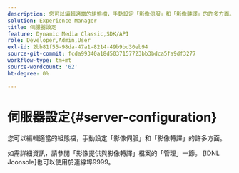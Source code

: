 ```yaml
---
description: 您可以編輯適當的組態檔，手動設定「影像伺服」和「影像轉譯」的許多方面。
solution: Experience Manager
title: 伺服器設定
feature: Dynamic Media Classic,SDK/API
role: Developer,Admin,User
exl-id: 2bb81f55-98da-47a1-8214-49b9bd30eb94
source-git-commit: fcda99340a18d5037157723bb3bdca5fa9df3277
workflow-type: tm+mt
source-wordcount: '62'
ht-degree: 0%

---
```


# 伺服器設定{#server-configuration}

您可以編輯適當的組態檔，手動設定「影像伺服」和「影像轉譯」的許多方面。

如需詳細資訊，請參閱「影像提供與影像轉譯」檔案的「管理」一節。 [!DNL Jconsole]也可以使用於連線埠9999。
